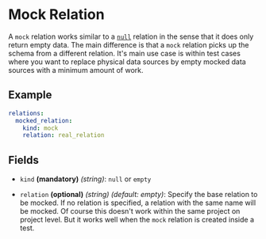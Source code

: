 # Mock Relation

A `mock` relation works similar to a [`null`](null.md) relation in the sense that it does only return empty data.
The main difference is that a `mock` relation picks up the schema from a different relation. It's main use case is
within test cases where you want to replace physical data sources by empty mocked data sources with a minimum amount
of work.

## Example
```yaml
relations:
  mocked_relation:
    kind: mock
    relation: real_relation
```

## Fields
* `kind` **(mandatory)** *(string)*: `null` or `empty`

* `relation` **(optional)** *(string)* *(default: empty)*:
  Specify the base relation to be mocked. If no relation is specified, a relation with the same name will be mocked.
  Of course this doesn't work within the same project on project level. But it works well when the `mock` relation
  is created inside a test.
  
